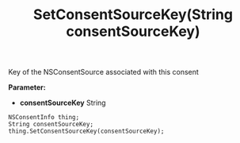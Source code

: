 ﻿---
uid: crmscript_ref_NSConsentInfo_SetConsentSourceKey
title: SetConsentSourceKey(String consentSourceKey)
intellisense: NSConsentInfo.SetConsentSourceKey
keywords: NSConsentInfo, GetConsentSourceKey
so.topic: reference
---

Key of the NSConsentSource associated with this consent

**Parameter:** 
 - **consentSourceKey** String

```crmscript
NSConsentInfo thing;
String consentSourceKey;
thing.SetConsentSourceKey(consentSourceKey);
```

